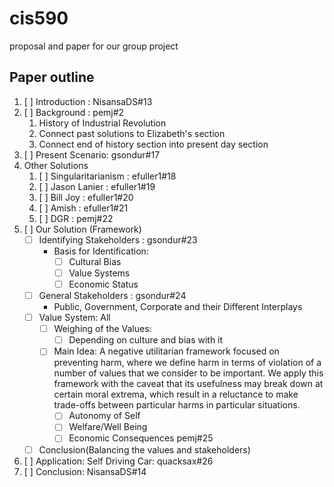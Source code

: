 # cis590
proposal and paper for our group project

## Paper outline
1. [ ] Introduction : NisansaDS#13 
2. [ ] Background : pemj#2
   1. History of Industrial Revolution
   2. Connect past solutions to Elizabeth's section
   3. Connect end of history section into present day section
3. [ ] Present Scenario: gsondur#17
4. Other Solutions
   1. [ ] Singularitarianism : efuller1#18
   2. [ ] Jason Lanier : efuller1#19
   3. [ ] Bill Joy : efuller1#20
   4. [ ] Amish : efuller1#21
   2. [ ] DGR : pemj#22
5. [ ] Our Solution (Framework)
    - [ ] Identifying Stakeholders : gsondur#23
        - Basis for Identification:
            - [ ] Cultural Bias
            - [ ] Value Systems
            - [ ] Economic Status
    - [ ] General Stakeholders : gsondur#24
        -  Public, Government, Corporate and their Different Interplays
    - [ ] Value System: All
        - [ ] Weighing of the Values:
            - [ ] Depending on culture and bias with it
        - [ ] Main Idea: A negative utilitarian framework focused on 
	preventing harm, where we define harm in terms of violation
	of a number of values that we consider to be important.  We
	apply this framework with the caveat that its usefulness may
	break down at certain moral extrema, which result in a
	reluctance to make trade-offs between particular harms in
	particular situations.
            - [ ] Autonomy of Self
            - [ ] Welfare/Well Being
            - [ ] Economic Consequences pemj#25
    - [ ] Conclusion(Balancing the values and stakeholders)
6. [ ] Application: Self Driving Car: quacksax#26
7. [ ] Conclusion: NisansaDS#14